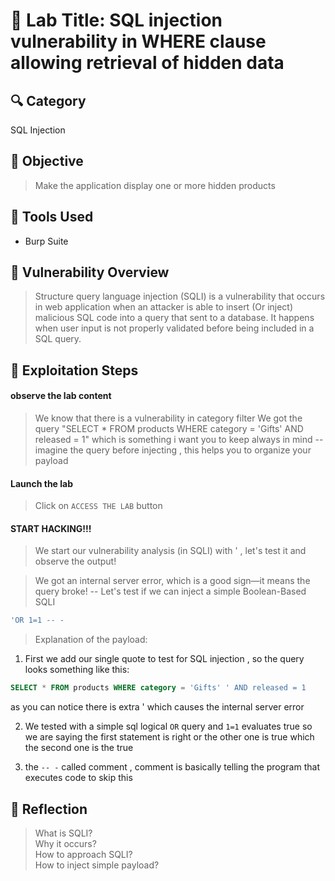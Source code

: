 # 🧠 Lab Title: SQL injection vulnerability in WHERE clause allowing retrieval of hidden data

## 🔍 Category
SQL Injection 

## 🎯 Objective
> Make the application display one or more hidden products

## 🧰 Tools Used
- Burp Suite

## 🧵 Vulnerability Overview
> Structure query language injection (SQLI) is a vulnerability that occurs in web application when an attacker is able to insert (Or inject) malicious SQL code into a query that sent to a database.
It happens when user input is not properly validated before being included in a SQL query.

## 🚀 Exploitation Steps
#### observe the lab content
> We know that there is a vulnerability in category filter 
> We got the query "SELECT * FROM products WHERE category = 'Gifts' AND released = 1" which is something i want you to keep always in mind -- imagine the query before injecting , this helps you to organize your payload

#### Launch the lab
> Click on `ACCESS THE LAB` button

#### START HACKING!!!
> We start our vulnerability analysis (in SQLI) with ' , let's test it and observe the output!

> We got an internal server error, which is a good sign—it means the query broke! -- Let's test if we can inject a simple Boolean-Based SQLI 
```sql
'OR 1=1 -- -
```
> Explanation of the payload:
1) First we add our single quote to test for SQL injection , so the query looks something like this:
```sql
SELECT * FROM products WHERE category = 'Gifts' ' AND released = 1
```
as you can notice there is extra ' which causes the internal server error

2) We tested with a simple sql logical `OR` query and `1=1` evaluates true so we are saying the first statement is right or the other one is true which the second one is the true

3) the `-- -` called comment , comment is basically telling the program that executes code to skip this

## 🧵 Reflection
> What is SQLI? \
> Why it occurs? \
> How to approach SQLI? \
> How to inject simple payload?